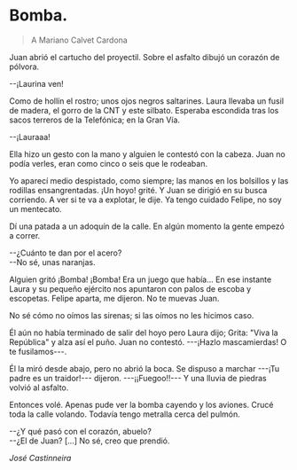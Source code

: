 # Bomba.

> A Mariano Calvet Cardona

Juan abrió el cartucho del proyectil. Sobre el asfalto dibujó un corazón de pólvora.

--¡Laurina ven!

Como de hollı́n el rostro; unos ojos negros saltarines. Laura llevaba un fusil de madera, el gorro
de la CNT y este silbato. Esperaba escondida tras los sacos terreros de la Telefónica; en la Gran
Vı́a.

--¡Lauraaa!

Ella hizo un gesto con la mano y alguien le contestó con la cabeza. Juan no podı́a verles, eran
como cinco o seis que le rodeaban.

Yo aparecı́ medio despistado, como siempre; las manos en los bolsillos y las rodillas ensangrentadas.
¡Un hoyo! grité. Y Juan se dirigió en su busca corriendo. A ver si te va a explotar, le dije. Ya tengo
cuidado Felipe, no soy un mentecato.

Dı́ una patada a un adoquı́n de la calle. En algún momento la gente empezó a correr.

--¿Cuánto te dan por el acero?  
--No sé, unas naranjas.

Alguien gritó ¡Bomba! ¡Bomba! Era un juego que habı́a... En ese instante Laura y su pequeño
ejército nos apuntaron con palos de escoba y escopetas. Felipe aparta, me dijeron. No te muevas
Juan.

No sé cómo no oı́mos las sirenas; si las oı́mos no les hicimos caso.

Él aún no habı́a terminado de salir del hoyo pero Laura dijo; Grita: "Viva la República" y alza ası́
el puño. Juan no contestó. ---¡Hazlo mascamierdas! O te fusilamos---.

Él la miró desde abajo, pero no abrió la boca. Se dispuso a marchar ---¡Tu padre es un traidor!--- dijeron. ---¡¡Fuegoo!!--- Y una lluvia de piedras volvió al asfalto.

Entonces volé. Apenas pude ver la bomba cayendo y los aviones. Crucé toda la calle volando. Todavı́a tengo metralla cerca del pulmón.

--¿Y qué pasó con el corazón, abuelo?  
--¿El de Juan? [...] No sé, creo que prendió.

*José Castinneira*
